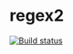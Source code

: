 # regex2

[![Build status](https://ci.appveyor.com/api/projects/status/n59oeur8n4lx2i11?svg=true)](https://ci.appveyor.com/project/Liaksej/ajs-regex2)

